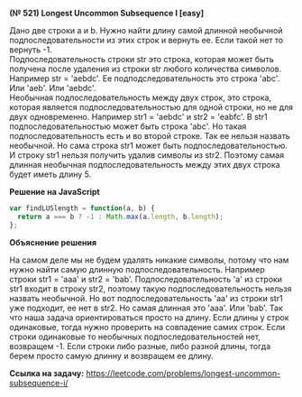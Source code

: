 **(№ 521) Longest Uncommon Subsequence I [easy]**

Дано две строки a и b. Нужно найти длину самой длинной необычной подпоследовательности из этих строк и вернуть ее. Если такой нет то вернуть -1.  
Подпоследовательность строки str это строка, которая может быть получена после удаления из строки str любого количества символов. Например str = 'aebdc'. Ее подподследовательность это строка 'abc'. Или 'aeb'. Или 'aebdc'.  
Необычная подпоследовательность между двух строк, это строка, которая является подпоследовательностью для одной строки, но не для двух одновременно. Например str1 = 'aebdc' и str2 = 'eabfc'. В str1 подпоследовательностью может быть строка 'abc'. Но такая подпоследовательность есть и во второй строке. Так ее нельзя назвать необычной. Но сама строка str1 может быть подпоследовательностью. И строку str1 нельзя получить удалив символы из str2. Поэтому самая длинная необычная подпоследовательность между этих двух строка будет иметь длину 5. 

**Решение на JavaScript**

```javascript
var findLUSlength = function(a, b) {
  return a === b ? -1 : Math.max(a.length, b.length);
};
```

**Объяснение решения**

На самом деле мы не будем удалять никакие символы, потому что нам нужно найти самую длинную подпоследовательность. Например строки str1 = 'aaa' и str2 = 'bab'. Подпоследовательность 'a' из строки str1 входит в строку str2, поэтому такую подпоследовательность нельзя назвать необычной. Но вот подпоследовательность 'aa' из строки str1 уже подходит, ее нет в str2. Но самая длинная это 'aaa'. Или 'bab'. Так что наша задача ориентироваться просто на длину. Если длины у строк одинаковые, тогда нужно проверить на совпадение самих строк. Если строки одинаковые то необычных подпоследовательностей нет, возвращем -1. Если строки либо разные, либо разной длины, тогда берем просто самую длинну и возвращем ее длину.

**Ссылка на задачу:** https://leetcode.com/problems/longest-uncommon-subsequence-i/